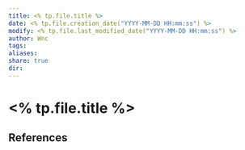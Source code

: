 ```yaml
---
title: <% tp.file.title %>
date: <% tp.file.creation_date("YYYY-MM-DD HH:mm:ss") %>
modify: <% tp.file.last_modified_date("YYYY-MM-DD HH:mm:ss") %>
author: Wnc
tags: 
aliases: 
share: true
dir: 
---
```


# <% tp.file.title %>

## References
